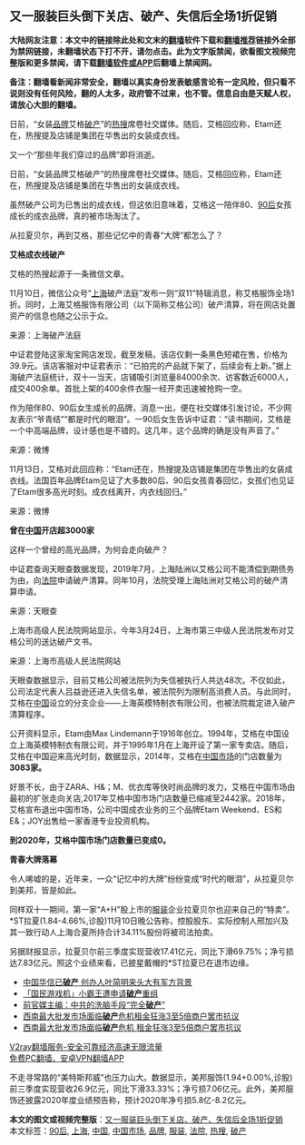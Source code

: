  <h2>又一服装巨头倒下关店、破产、失信后全场1折促销</h2> <p class="notice"><b>大陆网友注意：本文中的链接除此处和文末的<a href="https://github.com/bannedbook/fanqiang" >翻墙</a>软件下载和<a href="https://github.com/killgcd/justmysocks/blob/master/README.md">翻墙推荐</a>链接外全部为禁网链接，未翻墙状态下打不开，请勿点击。此为文字版禁闻，欲看图文视频完整版和更多禁闻，请下载<a href="https://github.com/bannedbook/fanqiang">翻墙软件或APP</a>后翻墙上禁闻网。</p><p>备注：翻墙看新闻非常安全，翻墙以真实身份发表敏感言论有一定风险，但只看不说则没有任何风险，翻的人太多，政府管不过来，也不管。信息自由是天赋人权，请放心大胆的翻墙。</b></p>  <div class="entry"> <p id="summary">日前，“女装<a href="https://www.bannedbook.org/bnews/tag/%E5%93%81%E7%89%8C/" class="st_tag internal_tag" rel="tag" title="标签 品牌 下的日志">品牌</a>艾格<a href="https://www.bannedbook.org/bnews/tag/%e7%a0%b4%e4%ba%a7/" class="st_tag internal_tag" rel="tag" title="标签 破产 下的日志">破产</a>”的<a href="https://www.bannedbook.org/bnews/tag/%E7%83%AD%E6%90%9C/" class="st_tag internal_tag" rel="tag" title="标签 热搜 下的日志">热搜</a>席卷社交媒体。随后，艾格回应称，Etam还在，热搜提及店铺是集团在华售出的女装成衣线。</p> <p>又一个“那些年我们穿过的品牌”即将消逝。</p> <p>日前，“女装品牌艾格破产”的热搜席卷社交媒体。随后，艾格回应称，Etam还在，热搜提及店铺是集团在华售出的女装成衣线。</p> <p>虽然破产公司为已售出的成衣线，但这依旧意味着，艾格这一陪伴80、<a href="https://www.bannedbook.org/bnews/tag/90%e5%90%8e/" class="st_tag internal_tag" rel="tag" title="标签 90后 下的日志">90后</a>女孩成长的成衣品牌，真的被市场淘汰了。</p> <p>从拉夏贝尔，再到艾格，那些记忆中的青春“大牌”都怎么了？</p> <p><strong>艾格成衣线破产</strong></p> <p>艾格的热搜起源于一条微信文章。</p> <p>11月10日，微信公众号“<a href="https://www.bannedbook.org/bnews/tag/%e4%b8%8a%e6%b5%b7/" class="st_tag internal_tag" rel="tag" title="标签 上海 下的日志">上海</a>破产法庭”发布一则“双11”特辑消息，称艾格服饰全场1折。同时，上海艾格服饰有限公司（以下简称艾格公司）破产清算，将在网店处置资产的信息也随之公示于众。</p>  <p></p> <p>来源：上海破产法庭</p> <p>中证君登陆这家淘宝网店发现，截至发稿，该店仅剩一条黑色短裙在售，价格为39.9元。该店客服对中证君表示：“已拍完的产品就下架了，后续会有上新。”据上海破产法庭统计，双十一当天，店铺吸引浏览量84000余次、访客数近6000人，成交400余单。首批上架的400余件衣服一经开卖迅速被抢购一空。</p> <p>作为陪伴80、90后女生成长的品牌，消息一出，便在社交媒体引发讨论，不少网友表示“爷青结”“都是时代的眼泪”。一90后女生告诉中证君：“读书期间，艾格是一个中高端品牌，设计感也是不错的。这几年，这个品牌的确是没有声音了。”</p> <p></p> <p>来源：微博</p> <p>11月13日，艾格对此回应称：“Etam还在，热搜提及店铺是集团在华售出的女装成衣线。法国百年品牌Etam见证了大多数80后、90后女孩青春回忆，女孩们也见证了Etam很多高光时刻。成衣线离开，内衣线回归。”</p> <p></p>  <p>来源：微博</p> <p><strong>曾在<span class='wp_keywordlink_affiliate'><a href="https://www.bannedbook.org/" title="中国" target="_blank">中国</a></span>开店超3000家</strong></p> <p>这样一个曾经的高光品牌，为何会走向破产？</p> <p>中证君查询天眼查数据发现，2019年7月，上海陆洲以艾格公司不能清偿到期债务为由，向<a href="https://www.bannedbook.org/bnews/tag/%e6%b3%95%e9%99%a2/" class="st_tag internal_tag" rel="tag" title="标签 法院 下的日志">法院</a>申请破产清算。同年10月，法院受理上海陆洲对艾格公司的破产清算申请。</p> <p></p> <p>来源：天眼查</p> <p>上海市高级人民法院网站显示，今年3月24日，上海市第三中级人民法院发布对艾格公司的送达破产文书。</p> <p></p>  <p>来源：上海市高级人民法院网站</p> <p>天眼查数据显示，目前艾格公司被法院列为失信被执行人共达48次。不仅如此，公司法定代表人吕益逊还进入失信名单，被法院列为限制高消费人员。与此同时，艾格在<a href="https://www.bannedbook.org/bnews/tag/%E4%B8%AD%E5%9B%BD/" class="st_tag internal_tag" rel="tag" title="标签 中国 下的日志">中国</a>设立的分支企业——上海英模特制衣有限公司，也被法院裁定进入破产清算程序。</p> <p>公开资料显示，Etam由Max Lindemann于1916年创立。1994年，艾格在中国设立上海英模特制衣有限公司，并于1995年1月在上海开设了第一家专卖店。随后，艾格在中国迎来高光时刻，数据显示，2014年，艾格在<a href="https://www.bannedbook.org/bnews/tag/%E4%B8%AD%E5%9B%BD%E5%B8%82%E5%9C%BA/" class="st_tag internal_tag" rel="tag" title="标签 中国市场 下的日志">中国市场</a>的门店数量为<strong>3083家。</strong></p> <p>好景不长，由于ZARA、H&amp;；M、优衣库等快时尚品牌的发力，艾格在中国市场由最初的扩张走向关店,2017年艾格中国市场门店数量已缩减至2442家。2018年，艾格宣布退出中国市场，公司中国成衣业务的三个品牌Etam Weekend、ES和E&amp;；JOY出售给一家香港专业投资机构。</p> <p><strong>到2020年，艾格中国市场门店数量已变成0。</strong></p> <p><strong>青春大牌落幕</strong></p> <p>令人唏嘘的是，近年来，一众“记忆中的大牌”纷纷变成“时代的眼泪”，从拉夏贝尔到美邦，皆是如此。</p> <p>同样双十一期间，第一家“A+H”股上市的<a href="https://www.bannedbook.org/bnews/tag/%E6%9C%8D%E8%A3%85/" class="st_tag internal_tag" rel="tag" title="标签 服装 下的日志">服装</a>企业拉夏贝尔也迎来自己的“特卖”。*ST拉夏(1.84-4.66%,诊股)11月10日晚公告称，控股股东、实际控制人邢加兴及其一致行动人上海合夏所持合计34.11%股份将被司法拍卖。</p>  <p>另据财报显示，拉夏贝尔前三季度实现营收17.41亿元，同比下滑69.75%；净亏损达7.83亿元。照这个业绩来看，已披星戴帽的*ST拉夏已在退市边缘。</p> <ul class='op-related-articles' title='相关阅读'> <li><a href='https://www.bannedbook.org/bnews/cbnews/20201113/1430415.html' target='_blank'>中国华信已<b>破产</b> 创办人叶简明来头大有军方背景</a></li> <li><a href='https://www.bannedbook.org/bnews/headline/20201110/1428874.html' target='_blank'>「国民游戏机」小霸王遭申请<b>破产</b>重组</a></li> <li><a href='https://www.bannedbook.org/bnews/cbnews/20201106/1426885.html' target='_blank'>前官媒主编：中共的洗脑手段“完全<b>破产</b>”</a></li> <li><a href='https://www.bannedbook.org/bnews/baitai/20201105/1426407.html' target='_blank'>西南最大批发市场面临<b>破产</b>危机租金狂涨3至5倍商户罢市抗议</a></li> <li><a href='https://www.bannedbook.org/bnews/headline/20201105/1426339.html' target='_blank'>西南最大批发市场面临<b>破产</b>危机 租金狂涨3至5倍商户罢市抗议</a></li> </ul> <p class="texttj"> <a href="https://www.bannedbook.org/forum23/topic22702.html" target="_blank">V2ray翻墙服务-安全可靠经济高速无限流量</a><br/> <a href="https://github.com/bannedbook/fanqiang/wiki/%E7%A6%81%E9%97%BB%E7%BD%91%E5%AE%89%E5%8D%93%E7%BF%BB%E5%A2%99%E6%96%B0%E9%97%BBAPP" target="_blank">免费PC翻墙、安卓VPN翻墙APP</a></p><p>不走寻常路的“美特斯邦威”也压力山大。数据显示，美邦服饰(1.94+0.00%,诊股)前三季度实现营收26.9亿元，同比下滑33.33%；净亏损7.06亿元。此外，美邦服饰还披露2020年度业绩预告称，预计2020年净亏损5.8亿-8.2亿元。</p><a name='sharetosocial'></a>       <div><b>本文的图文或视频完整版</b>：<a href='https://www.bannedbook.org/bnews/cnnews/20201115/1431488.html'>又一服装巨头倒下关店、破产、失信后全场1折促销</a></div>  </div><!--END ENTRY--> <div class="postfooter"> <div>本文标签：<a href="https://www.bannedbook.org/bnews/tag/90%e5%90%8e/" rel="tag">90后</a>, <a href="https://www.bannedbook.org/bnews/tag/%e4%b8%8a%e6%b5%b7/" rel="tag">上海</a>, <a href="https://www.bannedbook.org/bnews/tag/%E4%B8%AD%E5%9B%BD/" rel="tag">中国</a>, <a href="https://www.bannedbook.org/bnews/tag/%E4%B8%AD%E5%9B%BD%E5%B8%82%E5%9C%BA/" rel="tag">中国市场</a>, <a href="https://www.bannedbook.org/bnews/tag/%E5%93%81%E7%89%8C/" rel="tag">品牌</a>, <a href="https://www.bannedbook.org/bnews/tag/%E6%9C%8D%E8%A3%85/" rel="tag">服装</a>, <a href="https://www.bannedbook.org/bnews/tag/%e6%b3%95%e9%99%a2/" rel="tag">法院</a>, <a href="https://www.bannedbook.org/bnews/tag/%E7%83%AD%E6%90%9C/" rel="tag">热搜</a>, <a href="https://www.bannedbook.org/bnews/tag/%e7%a0%b4%e4%ba%a7/" rel="tag">破产</a></div>  </div><!--END POSTFOOTER--> 